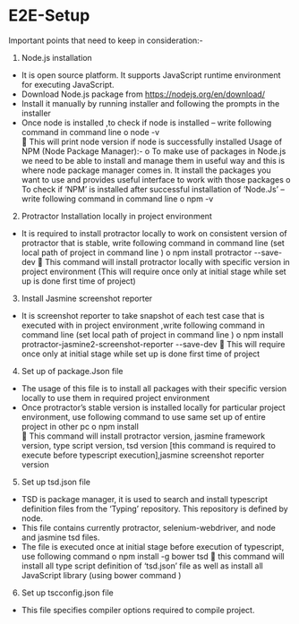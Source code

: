 # E2E-Setup
Important points that need to keep in consideration:-
1.	Node.js installation 
-	It is open source platform. It supports JavaScript runtime environment for executing JavaScript.
-	Download Node.js package from https://nodejs.org/en/download/
-	Install it manually by running installer and following the prompts in the installer
-	Once node is installed ,to check if node is installed – write following command in command line 
o	node  -v  
	This will print node version if node is successfully installed
                       Usage of NPM (Node Package Manager):- 
o	To make use of packages in Node.js we need to be able to install and manage them in useful way and this is where node package manager comes in. It install the packages you want to use and provides useful interface to work with those packages
o	To check if ‘NPM’ is installed after successful installation of ‘Node.Js’ – write following command in command line
o	npm  -v

2.	Protractor Installation locally in project environment 
-	It is required to install protractor locally to work on consistent version of protractor that is stable, write following command in command line (set local path of project in command line )
o	npm install protractor --save-dev
	This command will install protractor locally with specific version in project environment (This will require once only at initial stage while set up is done first time of project)
3.	Install Jasmine screenshot reporter
-	It is screenshot reporter to take snapshot of each test case that is executed with in project environment ,write following command in command line (set local path of project in command line )
o	npm install protractor-jasmine2-screenshot-reporter --save-dev
	This will require once only at initial stage while set up is done first time of project

4.	Set up of package.Json file 
-	The usage of this file is to install all packages with their specific version locally to use them in required project environment
-	Once protractor’s stable version is installed locally for particular project environment, use following command to use same set up of entire project in other pc
o	npm install  
	This command will install  protractor version, jasmine framework version, type script version, tsd version [this command is required to execute before typescript execution],jasmine screenshot reporter version

5.	Set up tsd.json file 
-	TSD is package manager, it is used to search and install typescript definition files from the ‘Typing’ repository. This repository is defined by node.
-	This file contains currently protractor, selenium-webdriver, and node and jasmine tsd files.
-	The file is executed once at initial stage before execution of typescript, use following command 
o	npm install -g bower tsd
	this command will install all type script definition of ‘tsd.json’ file as well as install all JavaScript library (using bower command )

6.	Set up tscconfig.json file 
-	This file specifies compiler options required to compile project.


 


			










 


			










 


			







